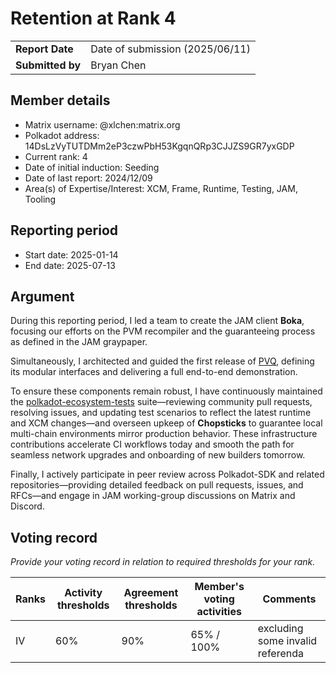 # Retention at Rank 4

|                  |                                 |
| ---------------- | ------------------------------- |
| **Report Date**  | Date of submission (2025/06/11) |
| **Submitted by** | Bryan Chen                      |

## Member details

- Matrix username: @xlchen:matrix.org
- Polkadot address: 14DsLzVyTUTDMm2eP3czwPbH53KgqnQRp3CJJZS9GR7yxGDP
- Current rank: 4
- Date of initial induction: Seeding
- Date of last report: 2024/12/09
- Area(s) of Expertise/Interest: XCM, Frame, Runtime, Testing, JAM, Tooling

## Reporting period

- Start date: 2025-01-14
- End date: 2025-07-13

## Argument

During this reporting period, I led a team to create the JAM client **Boka**, focusing our efforts on the PVM recompiler and the guaranteeing process as defined in the JAM graypaper.

Simultaneously, I architected and guided the first release of [PVQ](https://github.com/open-web3-stack/PVQ), defining its modular interfaces and delivering a full end-to-end demonstration.

To ensure these components remain robust, I have continuously maintained the [polkadot-ecosystem-tests](https://github.com/open-web3-stack/polkadot-ecosystem-tests) suite—reviewing community pull requests, resolving issues, and updating test scenarios to reflect the latest runtime and XCM changes—and overseen upkeep of **Chopsticks** to guarantee local multi-chain environments mirror production behavior. These infrastructure contributions accelerate CI workflows today and smooth the path for seamless network upgrades and onboarding of new builders tomorrow.

Finally, I actively participate in peer review across Polkadot-SDK and related repositories—providing detailed feedback on pull requests, issues, and RFCs—and engage in JAM working-group discussions on Matrix and Discord. 

## Voting record
*Provide your voting record in relation to required thresholds for your rank.* 

|  Ranks | Activity thresholds | Agreement thresholds | Member's voting activities | Comments |
|---|---|---|---|---|
|IV| 60% | 90% | 65% / 100% | excluding some invalid referenda |

